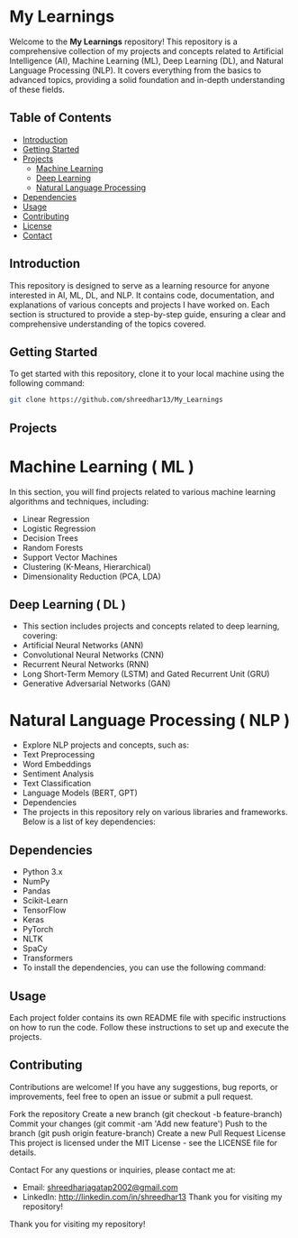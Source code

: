 # My Learnings

Welcome to the **My Learnings** repository! This repository is a comprehensive collection of my projects and concepts related to Artificial Intelligence (AI), Machine Learning (ML), Deep Learning (DL), and Natural Language Processing (NLP). It covers everything from the basics to advanced topics, providing a solid foundation and in-depth understanding of these fields.

## Table of Contents

- [Introduction](#introduction)
- [Getting Started](#getting-started)
- [Projects](#projects)
  - [Machine Learning](#machine-learning)
  - [Deep Learning](#deep-learning)
  - [Natural Language Processing](#natural-language-processing)
- [Dependencies](#dependencies)
- [Usage](#usage)
- [Contributing](#contributing)
- [License](#license)
- [Contact](#contact)

## Introduction

This repository is designed to serve as a learning resource for anyone interested in AI, ML, DL, and NLP. It contains code, documentation, and explanations of various concepts and projects I have worked on. Each section is structured to provide a step-by-step guide, ensuring a clear and comprehensive understanding of the topics covered.

## Getting Started

To get started with this repository, clone it to your local machine using the following command:

```bash
git clone https://github.com/shreedhar13/My_Learnings
```
## Projects
# Machine Learning ( ML )
In this section, you will find projects related to various machine learning algorithms and techniques, including:

- Linear Regression
- Logistic Regression
- Decision Trees
- Random Forests
- Support Vector Machines
- Clustering (K-Means, Hierarchical)
- Dimensionality Reduction (PCA, LDA)

## Deep Learning ( DL )
- This section includes projects and concepts related to deep learning, covering:
- Artificial Neural Networks (ANN)
- Convolutional Neural Networks (CNN)
- Recurrent Neural Networks (RNN)
- Long Short-Term Memory (LSTM) and Gated Recurrent Unit (GRU)
- Generative Adversarial Networks (GAN)


# Natural Language Processing ( NLP )
- Explore NLP projects and concepts, such as:
- Text Preprocessing
- Word Embeddings
- Sentiment Analysis
- Text Classification
- Language Models (BERT, GPT)
- Dependencies
- The projects in this repository rely on various libraries and frameworks. Below is a list of key dependencies:

## Dependencies
- Python 3.x
- NumPy
- Pandas
- Scikit-Learn
- TensorFlow
- Keras
- PyTorch
- NLTK
- SpaCy
- Transformers
- To install the dependencies, you can use the following command:


## Usage
Each project folder contains its own README file with specific instructions on how to run the code. Follow these instructions to set up and execute the projects.

## Contributing
Contributions are welcome! If you have any suggestions, bug reports, or improvements, feel free to open an issue or submit a pull request.

Fork the repository
Create a new branch (git checkout -b feature-branch)
Commit your changes (git commit -am 'Add new feature')
Push to the branch (git push origin feature-branch)
Create a new Pull Request
License
This project is licensed under the MIT License - see the LICENSE file for details.

Contact
For any questions or inquiries, please contact me at:

- Email: shreedharjagatap2002@gmail.com
- LinkedIn: http://linkedin.com/in/shreedhar13
Thank you for visiting my repository!





Thank you for visiting my repository!
